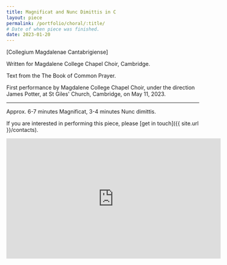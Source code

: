 ```yaml
---
title: Magnificat and Nunc Dimittis in C
layout: piece
permalink: /portfolio/choral/:title/
# Date of when piece was finished.
date: 2023-01-20
---
```


[Collegium Magdalenae Cantabrigiense]

Written for Magdalene College Chapel Choir, Cambridge.

Text from the The Book of Common Prayer.

First performance by Magdalene College Chapel Choir, under the direction James Potter, at St Giles' Church, Cambridge, on May 11, 2023.

---

Approx. 6-7 minutes Magnificat, 3-4 minutes Nunc dimittis.

If you are interested in performing this piece, please [get in touch]({{ site.url }}/contacts).

<iframe width="560" height="315" src="https://www.youtube.com/embed/SdOFnz2aUr8" frameborder="0" allow="autoplay; encrypted-media" allowfullscreen></iframe>
